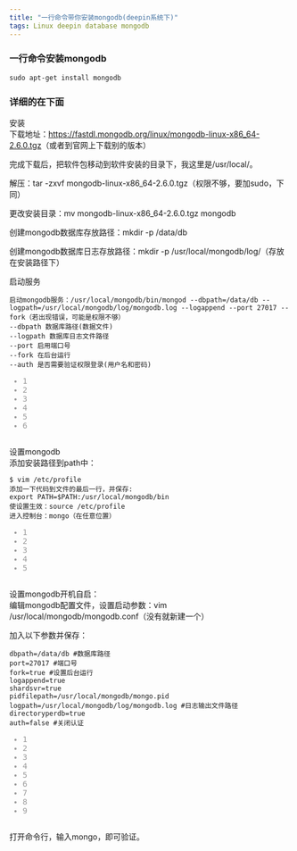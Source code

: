 ```yaml
---
title: "一行命令带你安装mongodb(deepin系统下)"
tags: Linux deepin database mongodb
---
```


### 一行命令安装mongodb

`sudo apt-get install mongodb`

### 详细的在下面

<div class="blog-content-box">

<article class="baidu_pl">
            <div id="article_content" class="article_content clearfix">
                                <link rel="stylesheet" href="https://csdnimg.cn/release/phoenix/template/css/ck_htmledit_views-3019150162.css">
                                    <div id="content_views" class="markdown_views">
                <!-- flowchart 箭头图标 勿删 -->
                <svg xmlns="http://www.w3.org/2000/svg" style="display: none;">
                    <path stroke-linecap="round" d="M5,0 0,2.5 5,5z" id="raphael-marker-block" style="-webkit-tap-highlight-color: rgba(0, 0, 0, 0);"></path>
                </svg>
                                        <p>安装 <br>
下载地址：<a href="https://fastdl.mongodb.org/linux/mongodb-linux-x86_64-2.6.0.tgz" rel="nofollow" data-token="5491b390828b119075d28645562c9a0c">https://fastdl.mongodb.org/linux/mongodb-linux-x86_64-2.6.0.tgz</a>（或者到官网上下载别的版本）</p>

<p>完成下载后，把软件包移动到软件安装的目录下，我这里是/usr/local/。</p>

<p>解压：tar -zxvf mongodb-linux-x86_64-2.6.0.tgz（权限不够，要加sudo，下同）</p>

<p>更改安装目录：mv mongodb-linux-x86_64-2.6.0.tgz mongodb</p>

<p>创建mongodb数据库存放路径：mkdir -p /data/db</p>

<p>创建mongodb数据库日志存放路径：mkdir -p /usr/local/mongodb/log/（存放在安装路径下）</p>

<p>启动服务</p>



<pre class="prettyprint" name="code"><code class="hljs brainfuck has-numbering" onclick="mdcp.signin(event)" style="position: unset;"><span class="hljs-comment">启动mongodb服务：/usr/local/mongodb/bin/mongod</span> <span class="hljs-literal">-</span><span class="hljs-literal">-</span><span class="hljs-comment">dbpath=/data/db</span> <span class="hljs-literal">-</span><span class="hljs-literal">-</span><span class="hljs-comment">logpath=/usr/local/mongodb/log/mongodb</span><span class="hljs-string">.</span><span class="hljs-comment">log</span> <span class="hljs-literal">-</span><span class="hljs-literal">-</span><span class="hljs-comment">logappend</span> <span class="hljs-literal">-</span><span class="hljs-literal">-</span><span class="hljs-comment">port</span> <span class="hljs-comment">27017</span> <span class="hljs-literal">-</span><span class="hljs-literal">-</span><span class="hljs-comment">fork（若出现错误，可能是权限不够）</span>
<span class="hljs-literal">-</span><span class="hljs-literal">-</span><span class="hljs-comment">dbpath</span> <span class="hljs-comment">数据库路径(数据文件)</span>
<span class="hljs-literal">-</span><span class="hljs-literal">-</span><span class="hljs-comment">logpath</span> <span class="hljs-comment">数据库日志文件路径</span>
<span class="hljs-literal">-</span><span class="hljs-literal">-</span><span class="hljs-comment">port</span> <span class="hljs-comment">启用端口号</span>
<span class="hljs-literal">-</span><span class="hljs-literal">-</span><span class="hljs-comment">fork</span> <span class="hljs-comment">在后台运行</span>
<span class="hljs-literal">-</span><span class="hljs-literal">-</span><span class="hljs-comment">auth</span> <span class="hljs-comment">是否需要验证权限登录(用户名和密码)</span><div class="hljs-button signin" data-title="登录后复制"></div></code><ul class="pre-numbering" style=""><li style="color: rgb(153, 153, 153);">1</li><li style="color: rgb(153, 153, 153);">2</li><li style="color: rgb(153, 153, 153);">3</li><li style="color: rgb(153, 153, 153);">4</li><li style="color: rgb(153, 153, 153);">5</li><li style="color: rgb(153, 153, 153);">6</li></ul></pre>

<p>设置mongodb <br>
添加安装路径到path中：</p>



<pre class="prettyprint" name="code"><code class="hljs ruby has-numbering" onclick="mdcp.signin(event)" style="position: unset;"><span class="hljs-variable">$ </span>vim /etc/profile
添加一下代码到文件的最后一行，并保存<span class="hljs-symbol">:</span>
export <span class="hljs-constant">PATH</span>=<span class="hljs-variable">$PATH</span><span class="hljs-symbol">:/usr/local/mongodb/bin</span>
使设置生效：source /etc/profile
进入控制台：mongo（在任意位置）<div class="hljs-button signin" data-title="登录后复制"></div></code><ul class="pre-numbering" style=""><li style="color: rgb(153, 153, 153);">1</li><li style="color: rgb(153, 153, 153);">2</li><li style="color: rgb(153, 153, 153);">3</li><li style="color: rgb(153, 153, 153);">4</li><li style="color: rgb(153, 153, 153);">5</li></ul></pre>

<p>设置mongodb开机自启： <br>
编辑mongodb配置文件，设置启动参数：vim /usr/local/mongodb/mongodb.conf（没有就新建一个）</p>

<p>加入以下参数并保存：</p>



<pre class="prettyprint" name="code"><code class="hljs ini has-numbering" onclick="mdcp.signin(event)" style="position: unset;"><span class="hljs-setting">dbpath=<span class="hljs-value">/data/db #数据库路径</span></span>
<span class="hljs-setting">port=<span class="hljs-value"><span class="hljs-number">27017</span> #端口号</span></span>
<span class="hljs-setting">fork=<span class="hljs-value"><span class="hljs-keyword">true</span> #设置后台运行</span></span>
<span class="hljs-setting">logappend=<span class="hljs-value"><span class="hljs-keyword">true</span></span></span>
<span class="hljs-setting">shardsvr=<span class="hljs-value"><span class="hljs-keyword">true</span></span></span>
<span class="hljs-setting">pidfilepath=<span class="hljs-value">/usr/local/mongodb/mongo.pid</span></span>
<span class="hljs-setting">logpath=<span class="hljs-value">/usr/local/mongodb/log/mongodb.log #日志输出文件路径</span></span>
<span class="hljs-setting">directoryperdb=<span class="hljs-value"><span class="hljs-keyword">true</span></span></span>
<span class="hljs-setting">auth=<span class="hljs-value"><span class="hljs-keyword">false</span> #关闭认证</span></span><div class="hljs-button signin" data-title="登录后复制"></div></code><ul class="pre-numbering" style=""><li style="color: rgb(153, 153, 153);">1</li><li style="color: rgb(153, 153, 153);">2</li><li style="color: rgb(153, 153, 153);">3</li><li style="color: rgb(153, 153, 153);">4</li><li style="color: rgb(153, 153, 153);">5</li><li style="color: rgb(153, 153, 153);">6</li><li style="color: rgb(153, 153, 153);">7</li><li style="color: rgb(153, 153, 153);">8</li><li style="color: rgb(153, 153, 153);">9</li></ul></pre>

<p>打开命令行，输入mongo，即可验证。</p>                                    </div>
                <link href="https://csdnimg.cn/release/phoenix/mdeditor/markdown_views-095d4a0b23.css" rel="stylesheet">
                    </div>
    </article>
    </div>